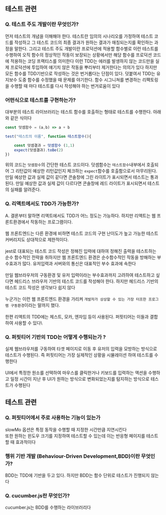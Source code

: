 
## 테스트 관련

### Q. 테스트 주도 개발이란 무엇인가?

먼저 테스트의 개념을 이해해야 한다. 테스트란 임의의 시나리오를 가정하여 테스트 코드를 작성하고 그 테스트 코드의 최종 결과가 원하는 결과가 매칭되는지를 확인하는 과정을 말한다.
그리고 테스트 주도 개발이란 프로덕션에 적용할 함수별로 이런 테스트를 수행하여 오직 함수의 정상적인 작동이 보장되는 상황에서만 해당 함수를 프로덕션 코드에 적용하는 코딩 프랙티스를 의미한다
이런 TDD는 에러를 발생하지 않는 코드만을 실제 프로덕션에 투입하여 얘기치 않은 작동을 뿌리부터 제거한다는 의의가 있다
하지만 모든 함수를 TDD기반으로 작성하는 것은 번거롭다는 단점이 있다. 덧붙여서 TDD는 유지보수 도중 함수를 수정했을 때 문제를 야기한다. 함수 시그니쳐를 변경하는 리팩토링을 수행할 때 마다 테스트를 다시 작성해야 하는 번거로움이 있다

### 어떤식으로 테스트를 구현하는가?
대부분의 테스트 라이브러리는 테스트 함수를 호출하는 형태로 테스트를 수행한다. 아래와 같은 식이다

```javascript
const 덧셈함수 = (a,b) => a + b

test("테스트의 이름", function 테스트함수(){

    const 덧셈결과 = 덧셈함수 (1,1)
    expect(덧셈결과).toBe(2)
})
```
위의 코드는 `덧셈함수`의 간단한 테스트 코드이다. 덧셈함수는 `테스트함수`내부에서 호출되어 그 리턴값이 예상한 리턴값인지 체크하는 `expect`함수를 호출함으로서 마무리된다. 만일 예상한 값과 실제 값이 같다면 콘솔창에 그린 라이트가 표시되면서 테스트는 통과된다. 만일 예상한 값과 실제 값이 다르다면 콘솔창에 레드 라이트가 표시되면서 테스트의 실패를 알려준다.

### Q. 리액트에서도 TDD가 가능한가?
A. 결론부터 말하면 리액트에서도 TDD가 어느 정도는 가능하다. 하지만 리액트는 웹 프론트환경에서 작동하는 프로그램이다.\
\
웹 프론트엔드는 다른 환경에 비하면 테스트 코드의 구현 난이도가 높고 가능한 테스트 커버리지도 상대적으로 제한적이다.\
\
jest로 대표되는 테스트 코드 작성은 정해진 입력에 대하여 정해진 출력을 테스트하는 순수 함수적인 전략을 취하지만 웹 프론트엔드 환경은 순수함수적인 작동을 방해하는 부수효과가 많다. 유저입력과 서버와의 통신은 대표적인 부수 효과에 속한다\
\
만일 웹브라우저의 구동환경 및 유저 입력이라는 부수효과까지 고려하여 테스트하고 싶다면 헤드리스 브라우저 기반의 테스트 코드를 작성해야 한다. 하지만 헤드리스 기반의 테스트 코드 작성은 생각보다 쉽지 않다\
\
누군가는 이런 웹 프론트엔드 환경을 가리켜 `개발자가 상상할 수 있는 가장 터프한 프로그램 구동환경`이라는 말까지 했다.\
\
한편 리액트의 TDD에는 제스트, 모카, 엔자임 등이 사용된다. 퍼핏티어는 이들과 결합하여 사용할 수 있다\

### Q. 퍼핏티어 기반의 TDD는 어떻게 수행되는가 ?
실제 웹브라우저를 구동하여 타겟 페이지로 이동 후 유저의 입력을 모방하는 방식으로 테스트가 수행된다. 즉 퍼핏티어는 가장 실제적인 상황을 시뮬레이션 하여 테스트를 수행한다\
\
UI에서 특정한 원소를 선택하여 마우스를 클릭한거나 키보드를 입력하는 액션을 수행하고 일정 시간이 지난 후 UI가 원하는 방식으로 변화되었는지를 탐지하는 방식으로 테스트가 수행된다


## 테스트 관련

### Q. 퍼핏티어에서 주로 사용하는 기능이 있는가
slowMo 옵션은 특정 동작을 수행할 때 지정한 시간만큼 지연시킨다\
또한 원하는 윈도우 크기를 지정하여 테스트할 수 있는데 이는 반응형 페이지를 테스트할 때 효과적이다

### 행위 기반 개발 (Behaviour-Driven Development,BDD)이란 무엇인가?
BDD는 TDD에 기반을 두고 있다. 하지만 BDD는 함수 단위로 테스트가 진행되지 않는다

### Q. cucumber.js란 무엇인가?
cucumber.js는 BDD를 수행하는 라이브러리다
